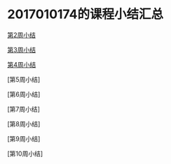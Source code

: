 # 2017010174的课程小结汇总
[第2周小结](https://github.com/saturn-lab/FBDQA-2020A/blob/master/Memos/Study-Memo/0174-Day2.md)

[第3周小结](https://github.com/saturn-lab/FBDQA-2020A/blob/master/Memos/Study-Memo/0174-Day3.md)

[第4周小结](https://github.com/saturn-lab/FBDQA-2020A/blob/master/Memos/Study-Memo/0174-Day4.md)

[第5周小结]

[第6周小结]

[第7周小结]

[第8周小结]

[第9周小结]

[第10周小结]

